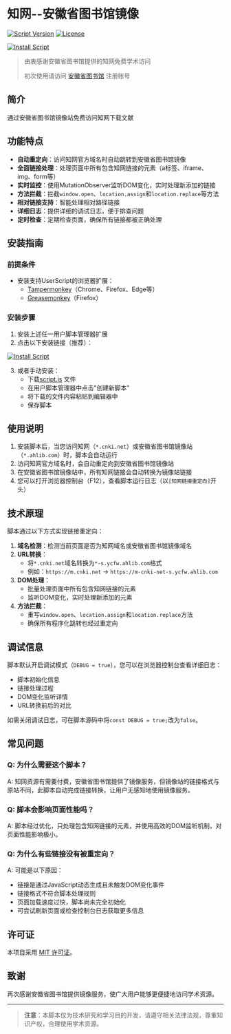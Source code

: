 # 知网--安徽省图书馆镜像

[![Script Version](https://img.shields.io/badge/Script-v1.4.0-2988f5?logo=tampermonkey&logoColor=white)](https://github.com/no-teasy/cnki-ahlib-mirror/blob/main/script.user.js)
[![License](https://img.shields.io/github/license/no-teasy/cnki-ahlib-mirror?color=blue&logo=open-source-initiative)](./LICENSE)
<!-- [![Greasy Fork](https://img.shields.io/badge/Greasy_Fork-v1.0.0-F16529?logo=greasyfork)](链接) -->
[![Install Script](https://img.shields.io/badge/INSTALL%20SCRIPT-CLICK%20HERE-2988f5?style=for-the-badge&logo=tampermonkey&logoColor=white)](https://github.com/no-teasy/cnki-ahlib-mirror/raw/main/script.user.js)
> 由衷感谢安徽省图书馆提供的知网免费学术访问
>
> 初次使用请访问 [安徽省图书馆](https://opac.ahlib.com/opac/reader/login) 注册账号



## 简介

通过安徽省图书馆镜像站免费访问知网下载文献

## 功能特点

- **自动重定向**：访问知网官方域名时自动跳转到安徽省图书馆镜像
- **全面链接处理**：处理页面中所有包含知网链接的元素（a标签、iframe、img、form等）
- **实时监控**：使用MutationObserver监听DOM变化，实时处理新添加的链接
- **方法拦截**：拦截`window.open`、`location.assign`和`location.replace`等方法
- **相对链接支持**：智能处理相对路径链接
- **详细日志**：提供详细的调试日志，便于排查问题
- **定时检查**：定期检查页面，确保所有链接都被正确处理

## 安装指南

### 前提条件
- 安装支持UserScript的浏览器扩展：
  - [Tampermonkey](https://www.tampermonkey.net/)（Chrome、Firefox、Edge等）
  - [Greasemonkey](https://www.greasespot.net/)（Firefox）

### 安装步骤

1. 安装上述任一用户脚本管理器扩展
2. 点击以下安装链接（推荐）：

[![Install Script](https://img.shields.io/badge/INSTALL%20SCRIPT-CLICK%20HERE-2988f5?style=for-the-badge&logo=tampermonkey&logoColor=white)](https://raw.githubusercontent.com/no-teasy/cnki-ahlib-mirror/main/script.user.js)

3. 或者手动安装：
   - 下载[script.js](https://github.com/no-teasy/cnki-ahlib-mirror/raw/main/script.user.js) 文件
   - 在用户脚本管理器中点击"创建新脚本"
   - 将下载的文件内容粘贴到编辑器中
   - 保存脚本

## 使用说明

1. 安装脚本后，当您访问知网（`*.cnki.net`）或安徽省图书馆镜像站（`*.ahlib.com`）时，脚本会自动运行
2. 访问知网官方域名时，会自动重定向到安徽省图书馆镜像站
3. 在安徽省图书馆镜像站中，所有知网链接会自动转换为镜像站链接
4. 您可以打开浏览器控制台（F12），查看脚本运行日志（以`[知网链接重定向]`开头）

## 技术原理

脚本通过以下方式实现链接重定向：

1. **域名检测**：检测当前页面是否为知网域名或安徽省图书馆镜像域名
2. **URL转换**：
   - 将`*.cnki.net`域名转换为`*-s.ycfw.ahlib.com`格式
   - 例如：`https://m.cnki.net` → `https://m-cnki-net-s.ycfw.ahlib.com`
3. **DOM处理**：
   - 批量处理页面中所有包含知网链接的元素
   - 监听DOM变化，实时处理新添加的元素
4. **方法拦截**：
   - 重写`window.open`、`location.assign`和`location.replace`方法
   - 确保所有程序化跳转也经过重定向

## 调试信息

脚本默认开启调试模式（`DEBUG = true`），您可以在浏览器控制台查看详细日志：

- 脚本初始化信息
- 链接处理过程
- DOM变化监听详情
- URL转换前后的对比

如需关闭调试日志，可在脚本源码中将`const DEBUG = true;`改为`false`。

## 常见问题

### Q: 为什么需要这个脚本？
A: 知网资源有需要付费，安徽省图书馆提供了镜像服务，但镜像站的链接格式与原站不同，此脚本自动完成链接转换，让用户无感知地使用镜像服务。

### Q: 脚本会影响页面性能吗？
A: 脚本经过优化，只处理包含知网链接的元素，并使用高效的DOM监听机制，对页面性能影响极小。

### Q: 为什么有些链接没有被重定向？
A: 可能是以下原因：
   - 链接是通过JavaScript动态生成且未触发DOM变化事件
   - 链接格式不符合脚本处理规则
   - 页面加载速度过快，脚本尚未完全初始化
   - 可尝试刷新页面或检查控制台日志获取更多信息


## 许可证

本项目采用 [MIT 许可证](LICENSE)。

## 致谢

再次感谢安徽省图书馆提供镜像服务，使广大用户能够更便捷地访问学术资源。

---

> **注意**：本脚本仅为技术研究和学习目的开发，请遵守相关法律法规，尊重知识产权，合理使用学术资源。
